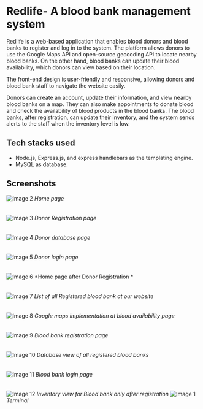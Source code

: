 # Redlife- A blood bank management system

Redlife is a web-based application that enables blood donors and blood banks to register and log in to the system. The platform allows donors to use the Google Maps API and open-source geocoding API to locate nearby blood banks. On the other hand, blood banks can update their blood availability, which donors can view based on their location.

The front-end design is user-friendly and responsive, allowing donors and blood bank staff to navigate the website easily.

Donors can create an account, update their information, and view nearby blood banks on a map. They can also make appointments to donate blood and check the availability of blood products in the blood banks. The blood banks, after registration, can update their inventory, and the system sends alerts to the staff when the inventory level is low.

## Tech stacks used
  - Node.js, Express.js, and express handlebars as the templating engine.
  - MySQL as database.
## Screenshots

![Image 2](/Redlife_images/2_home.png)
*Home page*
<br><br><br>
![Image 3](/Redlife_images/3_donorReg.png)
*Donor Registration page*
<br><br><br>
![Image 4](/Redlife_images/4_donorDB.png)
*Donor database page*
<br><br><br>
![Image 5](/Redlife_images/5_donorlogin.png)
*Donor login page*
<br><br><br>
![Image 6](/Redlife_images/6_donorHome_donorname_at_link.png)
*Home page after Donor Registration *
<br><br><br>
![Image 7](/Redlife_images/7_blood_availability_bblist.png)
*List of all Registered blood bank at our website*
<br><br><br>
![Image 8](/Redlife_images/8_blood_availability_gmaps.png)
*Google maps implementation at blood availability page*
<br><br><br>
![Image 9](/Redlife_images/9_BBreg.png)
*Blood bank registration page*
<br><br><br>
![Image 10](/Redlife_images/10_BBreg_DB.png)
*Database view of all registered blood banks*
<br><br><br>
![Image 11](/Redlife_images/11_BBlogin.png)
*Blood bank login page*
<br><br><br>
![Image 12](/Redlife_images/12_BBportal_inventory.png)
*Inventory view for Blood bank only after registration*
![Image 1](/Redlife_images/1_terminal.png)
*Terminal*
<br><br><br>

